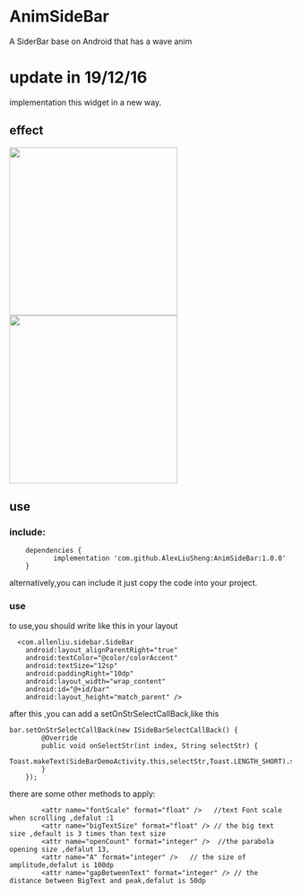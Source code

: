 # AnimSideBar
A SiderBar base on Android that has a wave anim
# update in 19/12/16
implementation this widget in a new way.
## effect
<img style="width:300px;" src="https://github.com/AlexLiuSheng/AnimSideBar/blob/master/ui/ui2.gif"/><img style="width:300px;" src="https://github.com/AlexLiuSheng/AnimSideBar/blob/master/ui/ui1.gif"/>

## use
### include:
```
	dependencies {
	       implementation 'com.github.AlexLiuSheng:AnimSideBar:1.0.0'
	}
```
alternatively,you can include it just copy the code into your project.

### use
to use,you should write like this in your layout  
```
  <com.allenliu.sidebar.SideBar
    android:layout_alignParentRight="true"
    android:textColor="@color/colorAccent"
    android:textSize="12sp"
    android:paddingRight="10dp"
    android:layout_width="wrap_content"
    android:id="@+id/bar"
    android:layout_height="match_parent" />
 ```

after this ,you can add a setOnStrSelectCallBack,like this

    bar.setOnStrSelectCallBack(new ISideBarSelectCallBack() {
            @Override
            public void onSelectStr(int index, String selectStr) {
                Toast.makeText(SideBarDemoActivity.this,selectStr,Toast.LENGTH_SHORT).show();
            }
        });
        
        
there are some other methods to apply:
     
```
        <attr name="fontScale" format="float" />   //text Font scale  when scrolling ,defalut :1
        <attr name="bigTextSize" format="float" /> // the big text size ,default is 3 times than text size
        <attr name="openCount" format="integer" />  //the parabola opening size ,defalut 13,
        <attr name="A" format="integer" />   // the size of amplitude,defalut is 100dp
        <attr name="gapBetweenText" format="integer" /> // the distance between BigText and peak,defalut is 50dp
```
